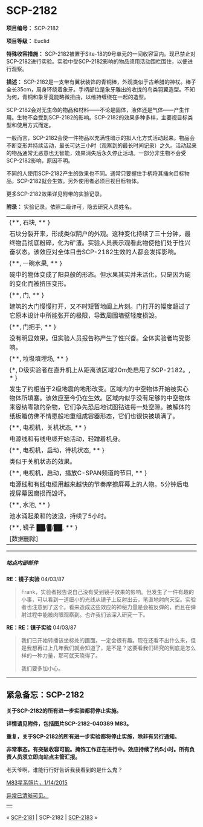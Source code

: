 # SCP-2182
                        


**项目编号：** SCP-2182

**项目等级：** Euclid

**特殊收容措施：** SCP-2182被置于Site-18的9号单元的一间收容室内。现已禁止对SCP-2182进行实验。实验中受SCP-2182影响的物品须用活动围栏围住，以便进行观察。

**描述：** SCP-2182是一支带有翼状装饰的青铜棒，外观类似于古希腊的神杖。棒子全长35cm，周身环绕着象牙。手柄部位是象牙雕出的收拢的鸟类羽翼造型。不知为何，青铜和象牙竟能略微扭曲，以维持缠绕在一起的造型。

SCP-2182会对无生命的物品和材料——不论是固体，液体还是气体——产生作用。生物不会受到SCP-2182的影响。SCP-2182的效果多种多样，主要视目标类型和使用方式而定。

一般而言，SCP-2182会使一件物品以充满性暗示的拟人化方式活动起来。物品会不断变形并持续活动，最长可达三小时（观察到的最长时间记录）之久。活动起来的物品通常无恶意也无智能，效果消失后永久停止活动。一部分非生物不会受SCP-2182影响，原因不明。

不同的人使用SCP-2182产生的效果也不同。通常只要握住手柄将其捅向目标物品，SCP-2182就会生效。另外使用者必须目视目标物体。

更多SCP-2182效果详见附带的实验记录。

**附录：** 实验记录。依照二级许可，隐去研究人员姓名。

<table class='wiki-content-table'>
 <tr>
  <td colspan='1' rowspan='1'>{**, &#30707;&#22359;, ** }</td>
 </tr>
 <tr>
  <td colspan='1' rowspan='1'>&#30707;&#22359;&#20998;&#35010;&#24320;&#26469;&#65292;&#24418;&#25104;&#31867;&#20284;&#38452;&#25143;&#30340;&#22806;&#35266;&#12290;&#36825;&#31181;&#21464;&#21270;&#25345;&#32493;&#20102;&#19977;&#21313;&#20998;&#38047;&#65292;&#26368;&#32456;&#29289;&#21697;&#24443;&#24213;&#31881;&#30862;&#65292;&#21270;&#20026;&#30719;&#28195;&#12290;&#23454;&#39564;&#20154;&#21592;&#34920;&#31034;&#35266;&#30475;&#27492;&#29289;&#20351;&#20182;&#20204;&#22788;&#20110;&#24615;&#20852;&#22859;&#29366;&#24577;&#12290;&#35813;&#25928;&#24212;&#23545;&#20840;&#20307;&#30446;&#20987;SCP-2182&#29983;&#25928;&#30340;&#20154;&#37117;&#20250;&#21457;&#25381;&#24433;&#21709;&#12290;</td>
 </tr>
 <tr>
  <td colspan='1' rowspan='1'>{**, &#19968;&#30871;&#27700;&#26524;, ** }</td>
 </tr>
 <tr>
  <td colspan='1' rowspan='1'>&#30871;&#20013;&#30340;&#29289;&#20307;&#21464;&#25104;&#20102;&#38451;&#20855;&#33324;&#30340;&#24418;&#24577;&#12290;&#20294;&#27700;&#26524;&#20854;&#23454;&#24182;&#26410;&#27963;&#21270;&#65292;&#21482;&#26159;&#22240;&#20026;&#30871;&#30340;&#21464;&#21270;&#32780;&#34987;&#25380;&#21387;&#21464;&#24418;&#12290;</td>
 </tr>
 <tr>
  <td colspan='1' rowspan='1'>{**, &#38376;, ** }</td>
 </tr>
 <tr>
  <td colspan='1' rowspan='1'>&#24314;&#31569;&#30340;&#22823;&#38376;&#24930;&#24930;&#25171;&#24320;&#65292;&#21448;&#19981;&#26102;&#30701;&#26242;&#22320;&#38422;&#19978;&#29255;&#21051;&#12290;&#38376;&#25171;&#24320;&#30340;&#24133;&#24230;&#36229;&#36807;&#20102;&#23427;&#21407;&#26412;&#35774;&#35745;&#20013;&#25152;&#33021;&#24352;&#24320;&#30340;&#26497;&#38480;&#65292;&#23548;&#33268;&#21608;&#22260;&#22681;&#22721;&#36731;&#24230;&#25439;&#27585;&#12290;</td>
 </tr>
 <tr>
  <td colspan='1' rowspan='1'>{**, &#38376;&#25226;&#25163;, ** }</td>
 </tr>
 <tr>
  <td colspan='1' rowspan='1'>&#27809;&#26377;&#26126;&#26174;&#25928;&#26524;&#12290;&#20294;&#23454;&#39564;&#20154;&#21592;&#25253;&#21578;&#31216;&#20135;&#29983;&#20102;&#24615;&#20852;&#22859;&#12290;&#20840;&#20307;&#23454;&#39564;&#32773;&#22343;&#21463;&#24433;&#21709;&#12290;</td>
 </tr>
 <tr>
  <td colspan='1' rowspan='1'>{**, &#22403;&#22334;&#22635;&#22475;&#22330;, ** }</td>
 </tr>
 <tr>
  <td colspan='1' rowspan='1'>{*, D&#32423;&#23454;&#39564;&#32773;&#22312;&#30452;&#21319;&#26426;&#19978;&#20174;&#36317;&#31163;&#35813;&#21306;&#22495;20m&#22788;&#21551;&#29992;&#20102;SCP-2182&#12290;, * }</td>
 </tr>
 <tr>
  <td colspan='1' rowspan='1'>&#21457;&#29983;&#20102;&#32422;&#30456;&#24403;&#20110;2&#32423;&#22320;&#38663;&#30340;&#22320;&#24418;&#25913;&#21464;&#12290;&#21306;&#22495;&#20869;&#30340;&#20013;&#31354;&#29289;&#20307;&#24320;&#22987;&#34987;&#23454;&#24515;&#29289;&#20307;&#25152;&#22635;&#22622;&#12290;&#35813;&#25928;&#24212;&#33267;&#20170;&#20173;&#22312;&#29983;&#25928;&#12290;&#21306;&#22495;&#20869;&#20284;&#20046;&#27809;&#26377;&#36275;&#22815;&#30340;&#20013;&#31354;&#29289;&#20307;&#26469;&#23481;&#32435;&#38646;&#25955;&#30340;&#26434;&#29289;&#65292;&#23427;&#20204;&#20105;&#20808;&#24656;&#21518;&#22320;&#35797;&#22270;&#38075;&#36827;&#27599;&#19968;&#22788;&#31354;&#38553;&#12290;&#34987;&#35299;&#20307;&#30340;&#32440;&#26495;&#31665;&#20223;&#20315;&#19981;&#24773;&#24895;&#33324;&#22320;&#37325;&#32452;&#25104;&#23481;&#22120;&#24418;&#24577;&#65292;&#23427;&#20204;&#20063;&#24456;&#24555;&#34987;&#22635;&#28385;&#20102;&#12290;</td>
 </tr>
 <tr>
  <td colspan='1' rowspan='1'>{**, &#30005;&#35270;&#26426;&#65292;&#20851;&#26426;&#29366;&#24577;, ** }</td>
 </tr>
 <tr>
  <td colspan='1' rowspan='1'>&#30005;&#28304;&#32447;&#21644;&#26377;&#32447;&#30005;&#32518;&#24320;&#22987;&#27963;&#21160;&#65292;&#36731;&#36461;&#30528;&#26426;&#36523;&#12290;</td>
 </tr>
 <tr>
  <td colspan='1' rowspan='1'>{**, &#30005;&#35270;&#26426;&#65292;&#21551;&#21160;&#65292;&#24453;&#26426;&#29366;&#24577;, ** }</td>
 </tr>
 <tr>
  <td colspan='1' rowspan='1'>&#31867;&#20284;&#20110;&#20851;&#26426;&#29366;&#24577;&#30340;&#25928;&#26524;&#12290;</td>
 </tr>
 <tr>
  <td colspan='1' rowspan='1'>{**, &#30005;&#35270;&#26426;&#65292;&#21551;&#21160;&#65292;&#25773;&#25918;C-SPAN&#39057;&#36947;&#30340;&#33410;&#30446;, ** }</td>
 </tr>
 <tr>
  <td colspan='1' rowspan='1'>&#30005;&#28304;&#32447;&#21644;&#26377;&#32447;&#30005;&#32518;&#29992;&#36234;&#26469;&#36234;&#24555;&#30340;&#33410;&#22863;&#25705;&#25830;&#23631;&#24149;&#19978;&#30340;&#20154;&#29289;&#12290;5&#20998;&#38047;&#21518;&#30005;&#35270;&#23631;&#24149;&#22240;&#30952;&#25439;&#32780;&#27585;&#22351;&#12290;</td>
 </tr>
 <tr>
  <td colspan='1' rowspan='1'>{**, &#27700;&#27744;, ** }</td>
 </tr>
 <tr>
  <td colspan='1' rowspan='1'>&#27744;&#27700;&#28044;&#36215;&#26580;&#21644;&#30340;&#27874;&#28010;&#65292;&#25345;&#32493;&#20102;5&#23567;&#26102;&#12290;</td>
 </tr>
 <tr>
  <td colspan='1' rowspan='1'>{**, &#38236;&#23376; &#9608;&#9608;/&#9608;/&#9608;&#9608;, ** }</td>
 </tr>
 <tr>
  <td colspan='1' rowspan='1'>[&#25968;&#25454;&#21024;&#38500;]</td>
 </tr>
</table>

---

##### 站点内部邮件

**RE：镜子实验**  04/03/87


> Frank，实验者报告说自己没有受到镜子效果的影响。但发生了一件有趣的小事，可以看到一道细小的光线从镜子上反射出去，笔直地射向天空。实验者也注意到了这个。看来造成这些效应的神秘力量是会被反弹的，而且在弹射过程中能被肉眼观察到。也许我们该深入研究一下。
> 

**RE：RE：镜子实验**  04/03/87


> 我们已开始转播该坐标处的画面。一定会很有趣。现在还看不出什么来，但是我想再过上几年我们就会知道了，是不是？这要看我们研究的到底是怎么样的一种力量，那可就天晓得了。
> 
> 我们要多加小心。
> 


---

## 紧急备忘：SCP-2182

**关于SCP-2182的所有进一步实验都将停止实施。** 

**详情请见附件，包括图片SCP-2182-040389 M83。** 

**重复，关于SCP-2182的所有进一步实验都将停止实施，除非有另行通知。** 

**非常事态。有突破收容可能。掩饰工作正在进行中。效应持续了约5小时。所有负责人员须立即向站点主管汇报。** 

老天爷啊，谁能行行好告诉我我看到的是什么鬼？


<a shape='rect' class='collapsible-block-link' href='javascript:;'>M83&#26143;&#31995;&#29031;&#29255;&#65292;1/14/2015</a>

<a shape='rect' class='collapsible-block-link' href='javascript:;'>&#24322;&#24120;&#24050;&#28165;&#26224;&#21487;&#35265;&#12290;</a>

<table class='wiki-content-table'>
 <tr>
  <td colspan='1'
      rowspan='1' />
 </tr>
</table>





« <a shape='rect' class='newpage' href='/scp-2181'>SCP-2181</a> | SCP-2182 | [SCP-2183](/scp-2183) »





                    